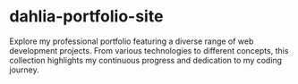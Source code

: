 # dahlia-portfolio-site
Explore my professional portfolio featuring a diverse range of web development projects. From various technologies to different concepts, this collection highlights my continuous progress and dedication to my coding journey.
